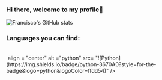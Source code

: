 ### Hi there, welcome to my profile👋
![Francisco's GitHub stats](https://github-readme-stats.vercel.app/api?username=fmatos23&show_icons=true&theme=radical)

### Languages you can find:
<div style="display: inline_block"><br/>
  <img> align = "center" alt ="python" src= "![Python](https://img.shields.io/badge/python-3670A0?style=for-the-badge&logo=python&logoColor=ffdd54)" />
</div>
<!--
**fmatos23/fmatos23** is a ✨ _special_ ✨ repository because its `README.md` (this file) appears on your GitHub profile.

Here are some ideas to get you started:

- 🔭 I’m currently working on ...
- 🌱 I’m currently learning ...
- 👯 I’m looking to collaborate on ...
- 🤔 I’m looking for help with ...
- 💬 Ask me about ...
- 📫 How to reach me: ...
- 😄 Pronouns: ...
- ⚡ Fun fact: ...
-->
